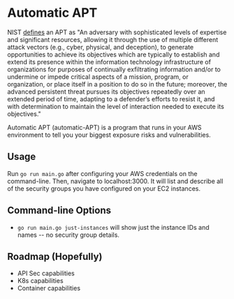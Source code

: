 # Automatic APT
NIST [defines](https://csrc.nist.gov/glossary/term/advanced_persistent_threat) an APT as "An adversary with sophisticated levels of expertise and significant resources, allowing it through the use of multiple different attack vectors (e.g., cyber, physical, and deception), to generate opportunities to achieve its objectives which are typically to establish and extend its presence within the information technology infrastructure of organizations for purposes of continually exfiltrating information and/or to undermine or impede critical aspects of a mission, program, or organization, or place itself in a position to do so in the future; moreover, the advanced persistent threat pursues its objectives repeatedly over an extended period of time, adapting to a defender’s efforts to resist it, and with determination to maintain the level of interaction needed to execute its objectives."

Automatic APT (automatic-APT) is a program that runs in your AWS environment to tell you your biggest exposure risks and vulnerabilities.

## Usage
Run `go run main.go` after configuring your AWS credentials on the command-line. Then, navigate to localhost:3000. It will list and describe all of the security groups you have configured on your EC2 instances.

## Command-line Options
- `go run main.go just-instances` will show just the instance IDs and names -- no security group details.

## Roadmap (Hopefully)
- API Sec capabilities
- K8s capabilities
- Container capabilities
